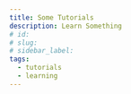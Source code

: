 ```yaml
---
title: Some Tutorials
description: Learn Something
# id:
# slug:
# sidebar_label:
tags:
  - tutorials
  - learning
---
```

